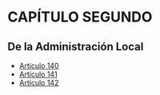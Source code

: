 # CAPÍTULO SEGUNDO

## De la Administración Local

- [Artículo 140](./01.%20Artículo%20140.md)
- [Artículo 141](./02.%20Artículo%20141.md)
- [Artículo 142](./03.%20Artículo%20142.md)
